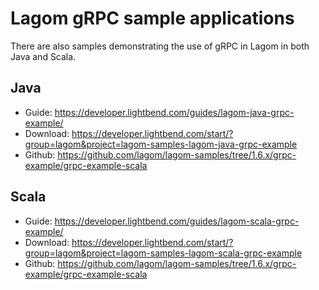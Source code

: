 # Lagom gRPC sample applications

There are also samples demonstrating the use of gRPC in Lagom in both Java and Scala.

## Java

- Guide: <https://developer.lightbend.com/guides/lagom-java-grpc-example/>
- Download: <https://developer.lightbend.com/start/?group=lagom&project=lagom-samples-lagom-java-grpc-example>
- Github: <https://github.com/lagom/lagom-samples/tree/1.6.x/grpc-example/grpc-example-scala>

## Scala

- Guide: <https://developer.lightbend.com/guides/lagom-scala-grpc-example/>
- Download: <https://developer.lightbend.com/start/?group=lagom&project=lagom-samples-lagom-scala-grpc-example>
- Github: <https://github.com/lagom/lagom-samples/tree/1.6.x/grpc-example/grpc-example-scala>
